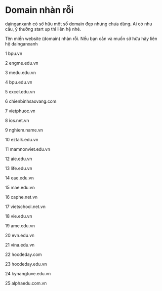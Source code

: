 # Domain nhàn rỗi

dainganxanh có sở hữu một số domain đẹp nhưng chưa dùng. Ai có nhu cầu, ý thưởng start up thì liên hệ nhé.

Tên miền website (domain) nhàn rỗi. Nếu bạn cần và muốn sở hữu hãy liên hệ dainganxanh

1	bpu.vn

2	engme.edu.vn

3	medu.edu.vn

4	bpu.edu.vn

5	excel.edu.vn

6	chienbinhsaovang.com

7	vietphuoc.vn

8	ios.net.vn

9	nghiem.name.vn

10	eztalk.edu.vn

11	mamnonviet.edu.vn

12	aie.edu.vn

13	life.edu.vn

14	eae.edu.vn

15	mae.edu.vn

16	caphe.net.vn

17	vietschool.net.vn

18	vie.edu.vn

19	ame.edu.vn

20	evn.edu.vn

21	vina.edu.vn

22	hocdeday.com

23	hocdeday.edu.vn

24	kynangtuve.edu.vn

25	alphaedu.com.vn
